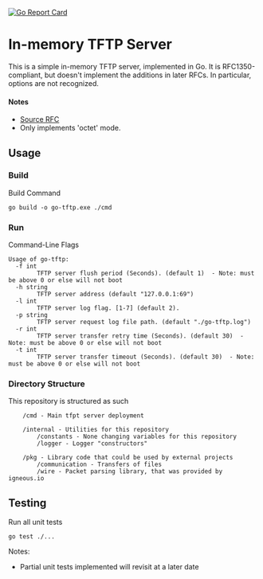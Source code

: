 [![Go Report Card](https://goreportcard.com/badge/gojp/goreportcard)](https://github.com/BenWhiting/go-tftp)

In-memory TFTP Server
=====================

This is a simple in-memory TFTP server, implemented in Go.  It is
RFC1350-compliant, but doesn't implement the additions in later RFCs.  In
particular, options are not recognized.



#### Notes
* [Source RFC](https://tools.ietf.org/html/rfc1350)
* Only implements 'octet' mode.

Usage
-----
### Build
Build Command
``` 
go build -o go-tftp.exe ./cmd 
```

### Run 
Command-Line Flags
```
Usage of go-tftp:
  -f int
        TFTP server flush period (Seconds). (default 1)  - Note: must be above 0 or else will not boot
  -h string
        TFTP server address (default "127.0.0.1:69")
  -l int
        TFTP server log flag. [1-7] (default 2).
  -p string
        TFTP server request log file path. (default "./go-tftp.log")
  -r int
        TFTP server transfer retry time (Seconds). (default 30)  - Note: must be above 0 or else will not boot
  -t int
        TFTP server transfer timeout (Seconds). (default 30)  - Note: must be above 0 or else will not boot
```

### Directory Structure
This repository is structured as such
```
    /cmd - Main tfpt server deployment

    /internal - Utilities for this repository
        /constants - None changing variables for this repository
        /logger - Logger "constructors"

    /pkg - Library code that could be used by external projects
        /communication - Transfers of files
        /wire - Packet parsing library, that was provided by igneous.io 
```

Testing
-------
Run all unit tests
```
go test ./...
```

Notes:

* Partial unit tests implemented will revisit at a later date

